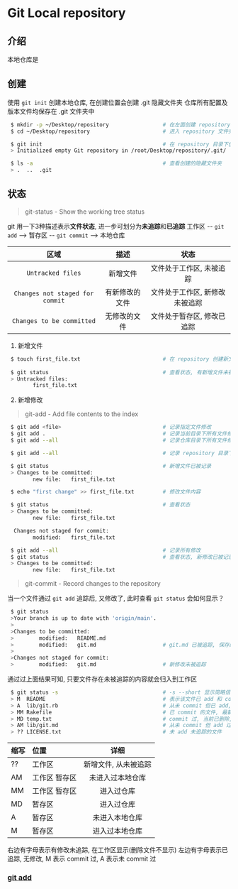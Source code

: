 # Git Local repository

## 介绍

本地仓库是

## 创建

使用 `git init` 创建本地仓库, 在创建位置会创建 .git 隐藏文件夹
仓库所有配置及版本文件均保存在 .git 文件夹中

```bash
 $ mkdir -p ~/Desktop/repository                 # 在左面创建 repository 文件夹 
 $ cd ~/Desktop/repository                       # 进入 repository 文件夹

 $ git init                                      # 在 repository 目录下创建本地仓库
 > Initialized empty Git repository in /root/Desktop/repository/.git/

 $ ls -a                                         # 查看创建的隐藏文件夹
 > .  ..  .git
```

## 状态

> git-status - Show the working tree status

git 用一下3种描述表示**文件状态**, 进一步可划分为**未追踪**和**已追踪**
工作区 -- `git add` --> 暂存区 -- `git commit` --> 本地仓库

|区域|描述|状态|
|:--:|:--:|:--:|
|`Untracked files`|新增文件|文件处于工作区, 未被追踪|
|`Changes not staged for commit`|有新修改的文件|文件处于工作区, 新修改未被追踪|
|`Changes to be committed`|无修改的文件|文件处于暂存区, 修改已追踪|

1. 新增文件

```bash
 $ touch first_file.txt                          # 在 repository 创建新文件 first_file.txt  
 
 $ git status                                    # 查看状态, 有新增文件未被记录
 > Untracked files:
        first_file.txt
```

2. 新增修改

> git-add - Add file contents to the index

```bash
 $ git add <file>                                # 记录指定文件修改
 $ git add .                                     # 记录当前目录下所有文件修改(上层文件未记录)
 $ git add --all                                 # 记录仓库目录下所有文件修改(推荐)
```

```bash
 $ git add --all                                 # 记录 repository 目录下所有修改

 $ git status                                    # 新增文件已被记录
 > Changes to be committed:
        new file:   first_file.txt
```

```bash
 $ echo "first change" >> first_file.txt         # 修改文件内容

 $ git status                                    # 查看状态
 > Changes to be committed:
        new file:   first_file.txt

  Changes not staged for commit:
        modified:   first_file.txt

 $ git add --all                                 # 记录所有修改
 $ git status                                    # 查看状态, 新修改已被记录
 > Changes to be committed:
        new file:   first_file.txt
```

> git-commit - Record changes to the repository



当一个文件通过 `git add` 追踪后, 又修改了, 此时查看 `git status` 会如何显示？

```bash
 $ git status
 >Your branch is up to date with 'origin/main'.
 >
 >Changes to be committed:                
 >        modified:   README.md           
 >        modified:   git.md                     # git.md 已被追踪, 保存的是已追踪时内容
 >
 >Changes not staged for commit:          
 >        modified:   git.md                     # 新修改未被追踪
```

通过过上面结果可知, 只要文件存在未被追踪的内容就会归入到工作区

```bash
 $ git status -s                                 # -s --short 显示简略信息
 > M  README                                     # 表示该文件已 add 和 commit, 未再修改
 > A  lib/git.rb                                 # 从未 commit 但已 add, 未再修改
 > MM Rakefile                                   # 已 commit 的文件, 最新的修改未 add
 > MD temp.txt                                   # commit 过, 当前已删除, 未 add 记录删除 
 > AM lib/git.md                                 # 从未 commit 但 add 过, 最新修改未 add
 > ?? LICENSE.txt                                # 未 add 未追踪的文件
```

|缩写|位置        |详细               |
|:-- |:--        |        :--:       |
|??  |工作区      |新增文件, 从未被追踪|
|AM  |工作区 暂存区| 未进入过本地仓库   |
|MM  |工作区 暂存区| 进入过仓库        |
|MD  |暂存区      | 进入过仓库         |
|A   |暂存区      | 未进入本地仓库     |
|M   |暂存区      | 进入过本地仓库     |

右边有字母表示有修改未追踪, 在工作区显示(删除文件不显示)
左边有字母表示已追踪, 无修改, M 表示 commit 过, A 表示未 commit 过

### [git add](https://git-scm.com/docs/git-add)